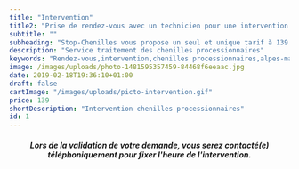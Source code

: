 ```yaml
---
title: "Intervention"
title2: "Prise de rendez-vous avec un technicien pour une intervention."
subtitle: ""
subheading: "Stop-Chenilles vous propose un seul et unique tarif à 139 euros, et ce, quel que soit la hauteur du nid, le jour du déplacement ou le temps passé. Ce tarif comprend le déplacement, l'intervention et notre garantie."
description: "Service traitement des chenilles processionnaires"
keywords: "Rendez-vous,intervention,chenilles processionnaires,alpes-maritimes,var,monaco."
image: /images/uploads/photo-1481595357459-84468f6eeaac.jpg
date: 2019-02-18T19:36:10+01:00
draft: false
cartImage: "/images/uploads/picto-intervention.gif"
price: 139
shortDescription: "Intervention chenilles processionnaires"
id: 1
---
```


<h5 style="text-align:center;">Lors de la validation de votre demande, vous serez contacté(e) téléphoniquement pour fixer l'heure de l'intervention.</h5>